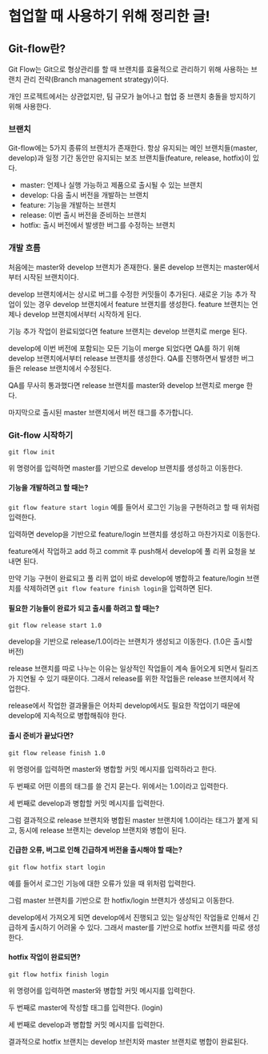 # 협업할 때 사용하기 위해 정리한 글!

## Git-flow란?

Git Flow는 Git으로 형상관리를 할 때 브랜치를 효율적으로 관리하기 위해 사용하는 브랜치 관리 전략(Branch management strategy)이다.

개인 프로젝트에서는 상관없지만, 팀 규모가 늘어나고 협업 중 브랜치 충돌을 방지하기 위해 사용한다.

### 브랜치

Git-flow에는 5가지 종류의 브랜치가 존재한다.
항상 유지되는 메인 브랜치들(master, develop)과 일정 기간 동안만 유지되는 보조 브랜치들(feature, release, hotfix)이 있다.

- master: 언제나 실행 가능하고 제품으로 출시될 수 있는 브랜치
- develop: 다음 출시 버전을 개발하는 브랜치
- feature: 기능을 개발하는 브랜치
- release: 이번 출시 버전을 준비하는 브랜치
- hotfix: 출시 버전에서 발생한 버그를 수정하는 브랜치

### 개발 흐름

처음에는 master와 develop 브랜치가 존재한다. 물론 develop 브랜치는 master에서부터 시작된 브랜치이다.

develop 브랜치에서는 상시로 버그를 수정한 커밋들이 추가된다. 새로운 기능 추가 작업이 있는 경우 develop 브랜치에서 feature 브랜치를 생성한다. feature 브랜치는 언제나 develop 브랜치에서부터 시작하게 된다.

기능 추가 작업이 완료되었다면 feature 브랜치는 develop 브랜치로 merge 된다.

develop에 이번 버전에 포함되는 모든 기능이 merge 되었다면 QA를 하기 위해 develop 브랜치에서부터 release 브랜치를 생성한다. QA를 진행하면서 발생한 버그들은 release 브랜치에서 수정된다.

QA를 무사히 통과했다면 release 브랜치를 master와 develop 브랜치로 merge 한다.

마지막으로 출시된 master 브랜치에서 버전 태그를 추가합니다.

### Git-flow 시작하기

`git flow init`

위 명령어를 입력하면 master를 기반으로 develop 브랜치를 생성하고 이동한다.

#### 기능을 개발하려고 할 때는?

`git flow feature start login`
예를 들어서 로그인 기능을 구현하려고 할 때 위처럼 입력한다.

입력하면 develop을 기반으로 feature/login 브랜치를 생성하고 마찬가지로 이동한다.

feature에서 작업하고 add 하고 commit 후 push해서 develop에 풀 리퀴 요청을 보내면 된다.

만약 기능 구현이 완료되고 풀 리퀴 없이 바로 develop에 병합하고 feature/login 브랜치를 삭제하려면 `git flow feature finish login`을 입력하면 된다.

#### 필요한 기능들이 완료가 되고 출시를 하려고 할 때는?

`git flow release start 1.0`

develop을 기반으로 release/1.0이라는 브랜치가 생성되고 이동한다. (1.0은 출시할 버전)

release 브랜치를 따로 나누는 이유는 일상적인 작업들이 계속 들어오게 되면서 릴리즈가 지연될 수 있기 때문이다. 그래서 release를 위한 작업들은 release 브랜치에서 작업한다.

release에서 작업한 결과물들은 어차피 develop에서도 필요한 작업이기 때문에 develop에 지속적으로 병합해줘야 한다.

#### 출시 준비가 끝났다면?

`git flow release finish 1.0`

위 명령어를 입력하면 master와 병합할 커밋 메시지를 입력하라고 한다.

두 번째로 어떤 이름의 태그를 쓸 건지 묻는다. 위에서는 1.0이라고 입력한다.

세 번째로 develop과 병합할 커밋 메시지를 입력한다.

그럼 결과적으로 release 브랜치와 병합된 master 브랜치에 1.0이라는 태그가 붙게 되고,
동시에 release 브랜치는 develop 브랜치와 병합이 된다.

#### 긴급한 오류, 버그로 인해 긴급하게 버전을 출시해야 할 때는?

`git flow hotfix start login`

예를 들어서 로그인 기능에 대한 오류가 있을 때 위처럼 입력한다.

그럼 master 브랜치를 기반으로 한 hotfix/login 브랜치가 생성되고 이동한다.

develop에서 가져오게 되면 develop에서 진행되고 있는 일상적인 작업들로 인해서 긴급하게 출시하기 어려울 수 있다. 그래서 master를 기반으로 hotfix 브랜치를 따로 생성한다.

#### hotfix 작업이 완료되면?

`git flow hotfix finish login`

위 명령어를 입력하면 master와 병합할 커밋 메시지를 입력한다.

두 번째로 master에 작성할 태그를 입력한다. (login)

세 번째로 develop과 병합할 커밋 메시지를 입력한다.

결과적으로 hotfix 브랜치는 develop 브런치와 master 브랜치로 병합이 완료된다.

